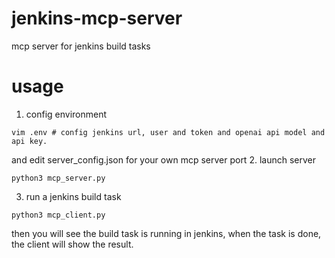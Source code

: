 # jenkins-mcp-server
mcp server for jenkins build tasks

# usage
1. config environment
```
vim .env # config jenkins url, user and token and openai api model and api key.
```
and edit server_config.json for your own mcp server port
2. launch server
```
python3 mcp_server.py
```
3. run a jenkins build task
```
python3 mcp_client.py
```
then you will see the build task is running in jenkins, when the task is done, the client will show the result.